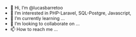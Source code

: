 - 👋 Hi, I’m @lucasbarretoo
- 👀 I’m interested in PHP-Laravel, SQL-Postgre, Javascript, 
- 🌱 I’m currently learning ...
- 💞️ I’m looking to collaborate on ...
- 📫 How to reach me ...

<!---
lucasbarretoo/lucasbarretoo is a ✨ special ✨ repository because its `README.md` (this file) appears on your GitHub profile.
You can click the Preview link to take a look at your changes.
--->
